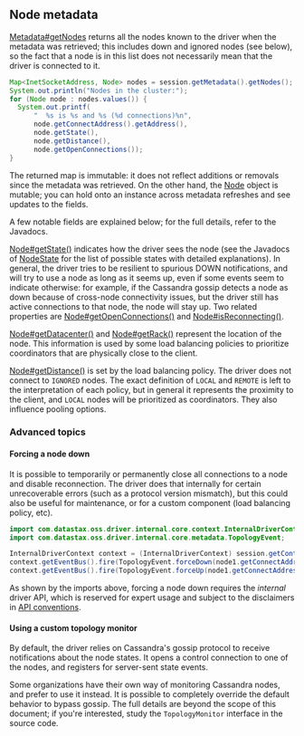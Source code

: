 ## Node metadata

[Metadata#getNodes] returns all the nodes known to the driver when the metadata was retrieved; this
includes down and ignored nodes (see below), so the fact that a node is in this list does not
necessarily mean that the driver is connected to it.

```java
Map<InetSocketAddress, Node> nodes = session.getMetadata().getNodes();
System.out.println("Nodes in the cluster:");
for (Node node : nodes.values()) {
  System.out.printf(
      "  %s is %s and %s (%d connections)%n",
      node.getConnectAddress().getAddress(),
      node.getState(),
      node.getDistance(),
      node.getOpenConnections());
}
```

The returned map is immutable: it does not reflect additions or removals since the metadata was
retrieved. On the other hand, the [Node] object is mutable; you can hold onto an instance across
metadata refreshes and see updates to the fields.

A few notable fields are explained below; for the full details, refer to the Javadocs.

[Node#getState()] indicates how the driver sees the node (see the Javadocs of [NodeState] for the
list of possible states with detailed explanations). In general, the driver tries to be resilient to
spurious DOWN notifications, and will try to use a node as long as it seems up, even if some events
seem to indicate otherwise: for example, if the Cassandra gossip detects a node as down because of
cross-node connectivity issues, but the driver still has active connections to that node, the node
will stay up. Two related properties are [Node#getOpenConnections()] and [Node#isReconnecting()].

[Node#getDatacenter()] and [Node#getRack()] represent the location of the node. This information is
used by some load balancing policies to prioritize coordinators that are physically close to the
client.

[Node#getDistance()] is set by the load balancing policy. The driver does not connect to `IGNORED`
nodes. The exact definition of `LOCAL` and `REMOTE` is left to the interpretation of each policy,
but in general it represents the proximity to the client, and `LOCAL` nodes will be prioritized as
coordinators. They also influence pooling options. 

### Advanced topics

#### Forcing a node down

It is possible to temporarily or permanently close all connections to a node and disable
reconnection. The driver does that internally for certain unrecoverable errors (such as a protocol
version mismatch), but this could also be useful for maintenance, or for a custom component (load
balancing policy, etc). 

```java
import com.datastax.oss.driver.internal.core.context.InternalDriverContext;
import com.datastax.oss.driver.internal.core.metadata.TopologyEvent;

InternalDriverContext context = (InternalDriverContext) session.getContext();
context.getEventBus().fire(TopologyEvent.forceDown(node1.getConnectAddress()));
context.getEventBus().fire(TopologyEvent.forceUp(node1.getConnectAddress()));
```

As shown by the imports above, forcing a node down requires the *internal* driver API, which is 
reserved for expert usage and subject to the disclaimers in
[API conventions](../../../api_conventions/).

#### Using a custom topology monitor

By default, the driver relies on Cassandra's gossip protocol to receive notifications about the
node states. It opens a control connection to one of the nodes, and registers for server-sent state
events.

Some organizations have their own way of monitoring Cassandra nodes, and prefer to use it instead.
It is possible to completely override the default behavior to bypass gossip. The full details are
beyond the scope of this document; if you're interested, study the `TopologyMonitor` interface in
the source code.


[Metadata#getNodes]:         https://docs.datastax.com/en/drivers/java/4.2/com/datastax/oss/driver/api/core/metadata/Metadata.html#getNodes--
[Node]:                      https://docs.datastax.com/en/drivers/java/4.2/com/datastax/oss/driver/api/core/metadata/Node.html
[Node#getState()]:           https://docs.datastax.com/en/drivers/java/4.2/com/datastax/oss/driver/api/core/metadata/Node.html#getState--
[Node#getDatacenter()]:      https://docs.datastax.com/en/drivers/java/4.2/com/datastax/oss/driver/api/core/metadata/Node.html#getDatacenter--
[Node#getRack()]:            https://docs.datastax.com/en/drivers/java/4.2/com/datastax/oss/driver/api/core/metadata/Node.html#getRack--
[Node#getDistance()]:        https://docs.datastax.com/en/drivers/java/4.2/com/datastax/oss/driver/api/core/metadata/Node.html#getDistance--
[Node#getOpenConnections()]: https://docs.datastax.com/en/drivers/java/4.2/com/datastax/oss/driver/api/core/metadata/Node.html#getOpenConnections--
[Node#isReconnecting()]:     https://docs.datastax.com/en/drivers/java/4.2/com/datastax/oss/driver/api/core/metadata/Node.html#isReconnecting--
[NodeState]:                 https://docs.datastax.com/en/drivers/java/4.2/com/datastax/oss/driver/api/core/metadata/NodeState.html